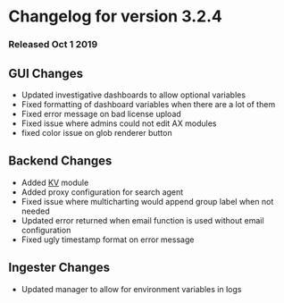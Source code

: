 # Changelog for version 3.2.4
  
### Released Oct 1 2019

## GUI Changes
* Updated investigative dashboards to allow optional variables
* Fixed formatting of dashboard variables when there are a lot of them
* Fixed error message on bad license upload
* Fixed issue where admins could not edit AX modules
* fixed color issue on glob renderer button

## Backend Changes
* Added [KV](/search/kv/kv) module
* Added proxy configuration for search agent
* Fixed issue where multicharting would append group label when not needed
* Updated error returned when email function is used without email configuration
* Fixed ugly timestamp format on error message

## Ingester Changes
* Updated manager to allow for environment variables in logs
